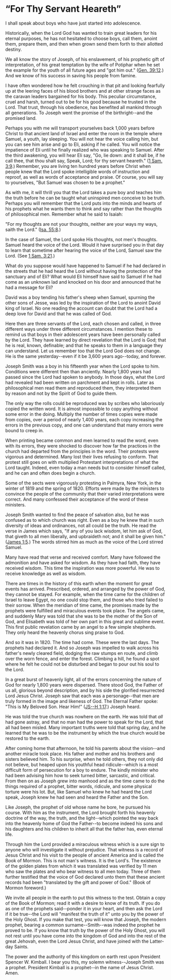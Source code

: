 # “For Thy Servant Heareth”

I shall speak about boys who have just started into adolescence.

Historically, when the Lord God has wanted to train great leaders for his
eternal purposes, he has not hesitated to choose boys, call them, anoint them,
prepare them, and then when grown send them forth to their allotted destiny.

We all know the story of Joseph, of his enslavement, of his prophetic gift of
interpretation, of his great temptation by the wife of Potiphar when he set
the example for the youth of all future ages and "got him out." ([Gen.
39:12](https://www.lds.org/scriptures/ot/gen/39.12?lang=eng#11).) And we know
of his success in saving his people from famine.

I have often wondered how he felt crouching in that pit and looking fearfully
up at the leering faces of his blood brothers and at other strange faces as
the caravan leaders bargained for his body. This peculiar circumstance, cruel
and harsh, turned out to be for his good because he trusted in the Lord. That
trust, through his obedience, has benefited all mankind through all
generations. To Joseph went the promise of the birthright--and the promised
land.

Perhaps you with me will transport yourselves back 1,000 years before Christ
to that ancient land of Israel and enter the room in the temple where Samuel,
a youth, lay sleeping. You will not hear the voice calling him, but you can
see him arise and go to Eli, asking if he called. You will notice the
impatience of Eli until he finally realized who was speaking to Samuel. After
the third awakening, you will hear Eli say, "Go, lie down: and it shall be, if
he call thee, that thou shalt say, Speak, Lord; for thy servant heareth." ([1
Sam. 3:9](https://www.lds.org/scriptures/ot/1-sam/3.9?lang=eng#8).) Remember,
you are living ten hundred years before Christ when people knew that the Lord
spoke intelligible words of instruction and reproof, as well as words of
acceptance and praise. Of course, you will say to yourselves, "But Samuel was
chosen to be a prophet."

As with me, it will thrill you that the Lord takes a pure boy and teaches him
the truth before he can be taught what uninspired men conceive to be truth.
Perhaps you will remember that the Lord puts into the minds and hearts of his
prophets what he wants them to think and say rather than the thoughts of
philosophical men. Remember what he said to Isaiah:

"For my thoughts are not your thoughts, neither are your ways my ways, saith
the Lord." ([Isa.
55:8](https://www.lds.org/scriptures/ot/isa/55.8?lang=eng#7).)

In the case of Samuel, the Lord spoke His thoughts, not men's thoughts. Samuel
heard the voice of the Lord. Would it have surprised you in that day to learn
that sometime after hearing the voice of the Lord, Samuel saw the Lord. (See
[1 Sam. 3:21](https://www.lds.org/scriptures/ot/1-sam/3.21?lang=eng#20).)

What do you suppose would have happened to Samuel if he had declared in the
streets that he had heard the Lord without having the protection of the
sanctuary and of Eli? What would Eli himself have said to Samuel if he had
come as an unknown lad and knocked on his door and announced that he had a
message for Eli?

David was a boy tending his father's sheep when Samuel, spurning the other
sons of Jesse, was led by the inspiration of the Lord to anoint David king of
Israel. No one reading the account can doubt that the Lord had a deep love for
David and that he was called of God.

Here then are three servants of the Lord, each chosen and called, in three
different ways under three different circumstances. I mention these to remind
us that boys in their adolescent years have been personally called by the
Lord. They have learned by direct revelation that the Lord is God; that he is
real, known, definable; and that he speaks to them in a language they can
understand. Let us remember too that the Lord God does not change. He is the
same yesterday--even if it be 3,600 years ago--today, and forever.

Joseph Smith was a boy in his fifteenth year when the Lord spoke to him.
Conditions were different then than anciently. Nearly 1,800 years had passed
since the Lord had spoken to anybody. In those days, what the Lord had
revealed had been written on parchment and kept in rolls. Later as
philosophical men read them and reproduced them, they interpreted them by
reason and not by the Spirit of God to guide them.

The only way the rolls could be reproduced was by scribes who laboriously
copied the written word. It is almost impossible to copy anything without some
error in the doing. Multiply the number of times copies were made from copies,
over a period of nearly 1,400 years, each copy increasing the errors in the
previous copy, and one can understand that many errors were bound to creep in.

When printing became common and men learned to read the word, even with its
errors, they were shocked to discover how far the practices in the church had
departed from the principles in the word. Their protests were vigorous and
determined. Many lost their lives refusing to conform. That protest still goes
on with multiplied Protestant interpretations of what the Lord taught. Indeed,
even today a man needs but to consider himself called, and he can and often
does begin a church.

Some of the sects were vigorously protesting in Palmyra, New York, in the
winter of 1819 and the spring of 1820. Efforts were made by the ministers to
convince the people of the community that their varied interpretations were
correct. And many confessed their acceptance of the word of these ministers.

Joseph Smith wanted to find the peace of salvation also, but he was confused
as to which church was right. Even as a boy he knew that in such diversity of
ideas and ordinances, not all could be the truth. He read the verse in James
which says, "If any of you lack wisdom, let him ask of God, that giveth to all
men liberally, and upbraideth not; and it shall be given him." ([James
1:5](https://www.lds.org/scriptures/nt/james/1.5?lang=eng#4).) The words
stirred him as much as the voice of the Lord stirred Samuel.

Many have read that verse and received comfort. Many have followed the
admonition and have asked for wisdom. As they have had faith, they have
received wisdom. This time the inspiration was more powerful. He was to
receive knowledge as well as wisdom.

There are times in the history of this earth when the moment for great events
has arrived. Prescribed, ordered, and arranged by the power of God, they
cannot be stayed. For example, when the time came for the children of Israel
to leave Egypt, no one could stop them, and those who tried failed to their
sorrow. When the meridian of time came, the promises made by the prophets were
fulfilled and miraculous events took place. The angels came, and suddenly Mary
was told that she was to be the mother of the Son of God, and Elisabeth was
told of her own part in this great and sublime event. This first public
revelation came by an angel to a few simple shepherds. They only heard the
heavenly chorus sing praise to God.

And so it was in 1820. The time had come. These were the last days. The
prophets had declared it. And so Joseph was impelled to walk across his
father's newly cleared field, dodging the raw stumps en route, and climb over
the worn fence, and enter the forest. Climbing a hill, he found a spot where
he felt he could not be disturbed and began to pour out his soul to the Lord.

In a great burst of heavenly light, all of the errors concerning the nature of
God for nearly 1,800 years were dispersed. There stood God, the Father of us
all, glorious beyond description, and by his side the glorified resurrected
Lord Jesus Christ. Joseph saw that each was a personage--that men are truly
formed in the image and likeness of God. The Eternal Father spoke: "This is My
Beloved Son. Hear Him!" ([JS--H
1:17](https://www.lds.org/scriptures/pgp/js-h/1.17?lang=eng#16).) Joseph
heard.

He was told the true church was nowhere on the earth. He was told that _all_
had gone astray, and that no man had the power to speak for the Lord, that all
had been misled. Many important truths were told that spring day, and he
learned that he was to be the instrument by which the true church would be
restored to the earth.

After coming home that afternoon, he told his parents about the vision--and
another miracle took place. His father and mother and his brothers and sisters
believed him. To his surprise, when he told others, they not only did not
believe, but heaped upon his youthful head ridicule--which is a most difficult
form of persecution for a boy to endure. The kindly minister who had been
advising him how to seek turned bitter, sarcastic, and critical. From then on
as Joseph grew into manhood and as the time came to do the things required of
a prophet, bitter words, ridicule, and some physical torture were his lot.
But, like Samuel who knew he had heard the Lord speak, Joseph knew he had seen
and heard the Father and the Son.

Like Joseph, the prophet of old whose name he bore, he pursued his course.
With him as the instrument, the Lord brought forth his heavenly doctrine of
the way, the truth, and the light--which pointed the way back into the
heavenly home of God the Father--to become indeed his sons and his daughters
and his children to inherit all that the father has, even eternal life.

Through him the Lord provided a miraculous witness which is a sure sign to
anyone who will investigate it without prejudice. That witness is a record of
Jesus Christ and his visit to the people of ancient America and is called the
Book of Mormon. This is not man's witness. It is the Lord's. The existence of
the golden plates from which it was translated was verified by 11 men who saw
the plates and who bear witness to all men today. Three of them further
testified that the voice of God declared unto them that these ancient records
had been "translated by the gift and power of God." (Book of Mormon foreword.)

We invite all people in the earth to put this witness to the test. Obtain a
copy of the Book of Mormon; read it with a desire to know of its truth. If you
do as one of the prophets said--ponder it in your heart, and then ask the Lord
if it be true--the Lord will "manifest the truth of it" unto you by the power
of the Holy Ghost. If you make that test, you will know that Joseph, the
modern prophet, bearing a common surname--Smith--was indeed the prophet he
proved to be. If you know that truth by the power of the Holy Ghost, you will
not rest until you have come into the kingdom of God and into the rest of the
great Jehovah, even the Lord Jesus Christ, and have joined with the Latter-day
Saints.

The power and the authority of this kingdom on earth rest upon President
Spencer W. Kimball. I bear you this, my solemn witness--Joseph Smith was a
prophet. President Kimball is a prophet--in the name of Jesus Christ. Amen.

